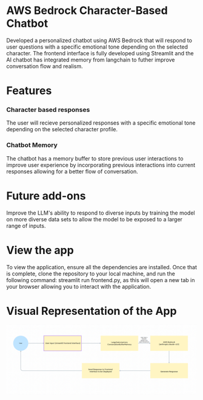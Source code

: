 # AWS Bedrock Character-Based Chatbot

Developed a personalized chatbot using AWS Bedrock that will respond to user questions with a specific emotional tone depending on the selected character. The frontend interface is fully developed using Streamlit and the AI chatbot has integrated memory from langchain to futher improve conversation flow and realism. 

# Features

### Character based responses

The user will recieve personalized responses with a specific emotional tone depending on the selected character profile. 

### Chatbot Memory

The chatbot has a memory buffer to store previous user interactions to improve user experience by incorporating previous interactions into current responses allowing for a better flow of conversation.

# Future add-ons

Improve the LLM's ability to respond to diverse inputs by training the model on more diverse data sets to allow the model to be exposed to a larger range of inputs. 

# View the app

To view the application, ensure all the dependencies are installed. Once that is complete, clone the repository to your local machine, and run the following command: streamlit run frontend.py, as this will open a new tab in your browser allowing you to interact with the application. 

# Visual Representation of the App

![AWS Chatbot Logic Flow Diagram](chatbot_diagram.png)